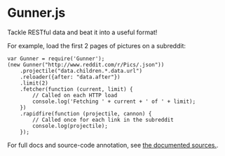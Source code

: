 Gunner.js
======

Tackle RESTful data and beat it into a useful format!

For example, load the first 2 pages of pictures on a subreddit:

    var Gunner = require('Gunner');
    (new Gunner("http://www.reddit.com/r/Pics/.json"))
        .projectile("data.children.*.data.url")
        .reloader({after: "data.after"})
        .limit(2)
        .fetcher(function (current, limit) {
            // Called on each HTTP load
            console.log('Fetching ' + current + ' of ' + limit);
        })
        .rapidfire(function (projectile, cannon) {
            // Called once for each link in the subreddit
            console.log(projectile);
        });

For full docs and source-code annotation, see [the documented sources.](http://abeisgreat.github.io/Gunner.js/docs/Cannon.html).